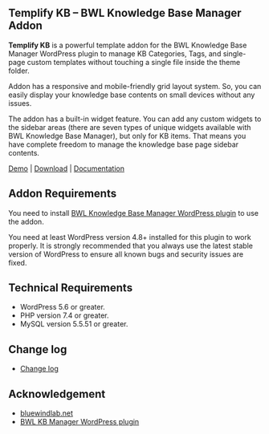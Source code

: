 ## Templify KB – BWL Knowledge Base Manager Addon

**Templify KB** is a powerful template addon for the BWL Knowledge Base Manager WordPress plugin to manage KB Categories, Tags, and single-page custom templates without touching a single file inside the theme folder.

Addon has a responsive and mobile-friendly grid layout system. So, you can easily display your knowledge base contents on small devices without any issues.

The addon has a built-in widget feature. You can add any custom widgets to the sidebar areas (there are seven types of unique widgets available with BWL Knowledge Base Manager), but only for KB items. That means you have complete freedom to manage the knowledge base page sidebar contents.

[Demo](https://projects.bluewindlab.net/wpplugin/bkbm/) | [Download](https://bluewindlab.net/portfolio/templify-kb-bwl-knowledge-base-manager-addon/) | [Documentation](https://xenioushk.github.io/docs-plugins-addon/bkbm-addon/templify/index.html)

## Addon Requirements

You need to install [BWL Knowledge Base Manager WordPress plugin](https://1.envato.market/bkbm-wp) to use the addon.

You need at least WordPress version 4.8+ installed for this plugin to work properly. It is strongly recommended that you always use the latest stable version of WordPress to ensure all known bugs and security issues are fixed.

## Technical Requirements

- WordPress 5.6 or greater.
- PHP version 7.4 or greater.
- MySQL version 5.5.51 or greater.

## Change log

- [Change log](https://xenioushk.github.io/docs-plugins-addon/bkbm-addon/templify/index.html#changelog)

## Acknowledgement

- [bluewindlab.net](https://bluewindlab.net)
- [BWL KB Manager WordPress plugin](https://1.envato.market/bkbm-wp)
